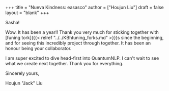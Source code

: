 +++
title = "Nueva Kindness: easasco"
author = ["Houjun Liu"]
draft = false
layout = "blank"
+++

Sasha!

Wow. It has been a year!! Thank you very much for sticking together with [funing tork]({{< relref "../../KBhtuning_forks.md" >}})s since the beginning, and for seeing this incredibly project through together. It has been an honour being your collaborator.

I am super excited to dive head-first into QuantumNLP. I can't wait to see what we create next together. Thank you for everything.

Sincerely yours,

Houjun "Jack" Liu

